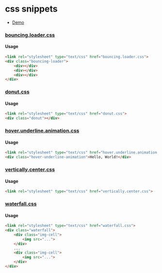 # css snippets

- [Demo](http://zyszys.top/snippets/css/docs/index.html)

### [bouncing.loader.css](bouncing.loader.css)

#### Usage
```html
<link rel="stylesheet" type="text/css" href="bouncing.loader.css">
<div class="bouncing-loader">
    <div></div>
    <div></div>
    <div></div>
</div>
```


### [donut.css](donut.css)

#### Usage
```html
<link rel="stylesheet" type="text/css" href="donut.css">
<div class="donut"></div>
```

### [hover.underline.animation.css](hover.underline.animation.css)

#### Usage
```html
<link rel="stylesheet" type="text/css" href="hover.underline.animation.css">
<div class="hover-underline-animation">Hello, World!</div>
```


### [vertically.center.css](vertically.center.css)

#### Usage
```html
<link rel="stylesheet" type="text/css" href="vertically.center.css">
```


### [waterfall.css](waterfall.css)

#### Usage
```html
<link rel="stylesheet" type="text/css" href="waterfall.css">
<div class="waterfall">
    <div class="img-cell">
        <img src="...">
    </div>
    ...
    <div class="img-cell">
        <img src="...">
    </div>
</div>
```


